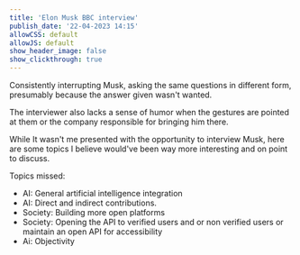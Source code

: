 ```yaml
---
title: 'Elon Musk BBC interview'
publish_date: '22-04-2023 14:15'
allowCSS: default
allowJS: default
show_header_image: false
show_clickthrough: true
---
```


Consistently interrupting Musk, asking the same questions in different form, presumably because the answer given wasn't wanted. 

The interviewer also lacks a sense of humor when the gestures are pointed at them or the company responsible for bringing him there. 

While It wasn't me presented with the opportunity to interview Musk, here are some topics I believe would've been way more interesting and on point to discuss. 

Topics missed: 

* AI: General artificial intelligence integration
* AI: Direct and indirect contributions.
* Society: Building more open platforms
* Society: Opening the API to verified users and or non verified users or maintain an open API for accessibility
* Ai: Objectivity